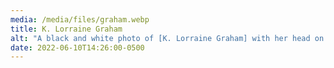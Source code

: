 ```yaml
---
media: /media/files/graham.webp
title: K. Lorraine Graham
alt: "A black and white photo of [K. Lorraine Graham] with her head on her hand. "
date: 2022-06-10T14:26:00-0500
---
```

